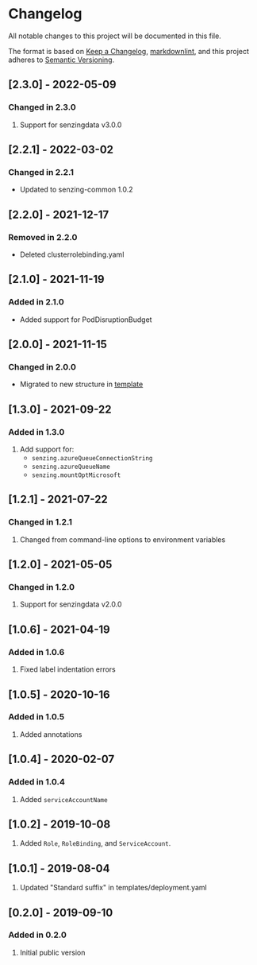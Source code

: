 # Changelog

All notable changes to this project will be documented in this file.

The format is based on [Keep a Changelog](https://keepachangelog.com/en/1.0.0/),
[markdownlint](https://dlaa.me/markdownlint/),
and this project adheres to [Semantic Versioning](https://semver.org/spec/v2.0.0.html).

## [2.3.0] - 2022-05-09

### Changed in 2.3.0

1. Support for senzingdata v3.0.0

## [2.2.1] - 2022-03-02

### Changed in 2.2.1

- Updated to senzing-common 1.0.2

## [2.2.0] - 2021-12-17

### Removed in 2.2.0

- Deleted clusterrolebinding.yaml

## [2.1.0] - 2021-11-19

### Added in 2.1.0

- Added support for PodDisruptionBudget

## [2.0.0] - 2021-11-15

### Changed in 2.0.0

- Migrated to new structure in [template](https://github.com/Senzing/charts/tree/master/template)

## [1.3.0] - 2021-09-22

### Added in 1.3.0

1. Add support for:
   - `senzing.azureQueueConnectionString`
   - `senzing.azureQueueName`
   - `senzing.mountOptMicrosoft`

## [1.2.1] - 2021-07-22

### Changed in 1.2.1

1. Changed from command-line options to environment variables

## [1.2.0] - 2021-05-05

### Changed in 1.2.0

1. Support for senzingdata v2.0.0

## [1.0.6] - 2021-04-19

### Added in 1.0.6

1. Fixed label indentation errors

## [1.0.5] - 2020-10-16

### Added in 1.0.5

1. Added annotations

## [1.0.4] - 2020-02-07

### Added in 1.0.4

1. Added `serviceAccountName`

## [1.0.2] - 2019-10-08

1. Added `Role`, `RoleBinding`, and `ServiceAccount`.

## [1.0.1] - 2019-08-04

1. Updated "Standard suffix" in templates/deployment.yaml

## [0.2.0] - 2019-09-10

### Added in 0.2.0

1. Initial public version

